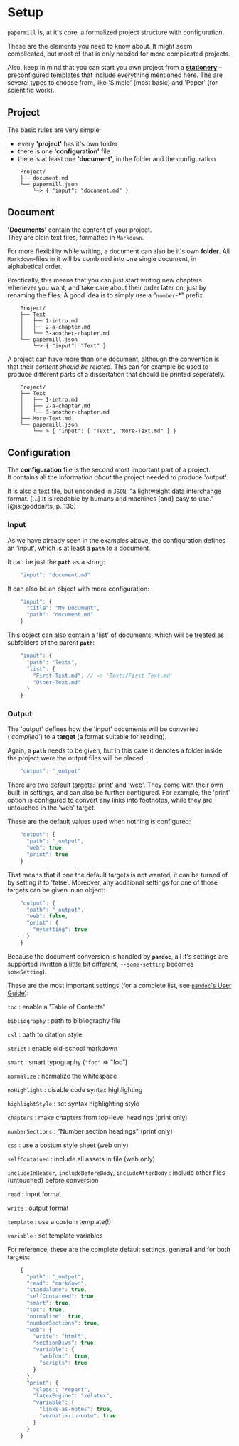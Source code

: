 # Setup

`papermill` is, at it's core, a formalized project structure with configuration.

These are the elements you need to know about. It might seem complicated, but most of that is only needed for more complicated projects.

Also, keep in mind that you can start you own project from a [**stationery**](https://github.com/papermill/stationery) 
– preconfigured templates that include everything mentioned here. The are several types to choose from, like 'Simple' (most basic) and 'Paper' (for scientific work).


## Project

The basic rules are very simple:

* every **'project'** has it's own folder
* there is one **'configuration'** file
* there is at least one **'document'**, in the folder and the configuration

```
    Project/
    ├── document.md
    └── papermill.json
        └─> { "input": "document.md" }
```


## Document

**'Documents'** contain the content of your project. \
They are plain text files, formatted in `Markdown`. 

For more flexibility while writing, a document can also be it's own **folder**. 
All `Markdown`-files in it will be combined
into one single document, in alphabetical order.

Practically, this means that you can just start writing new chapters whenever you want, and take care about their order later on, just by renaming the files. A good idea is to simply use a "`number`-*" prefix.

```
    Project/
    ├── Text
    │   ├── 1-intro.md
    │   ├── 2-a-chapter.md
    │   └── 3-another-chapter.md
    └── papermill.json
        └─> { "input": "Text" }
```

A project can have more than one document, although the convention is that their *content should be related*. 
This can for example be used to produce different parts of a dissertation that should be printed seperately.

```
    Project/
    ├── Text
    │   ├── 1-intro.md
    │   ├── 2-a-chapter.md
    │   └── 3-another-chapter.md
    ├── More-Text.md
    └── papermill.json
        └── > { "input": [ "Text", "More-Text.md" ] }
```

## Configuration

The **configuration** file is the second most important part of a project. \
It contains all the information *about* the project needed to produce 'output'.

It is also a text file, but enconded in [`JSON`](http://www.JSON.org/), 
"a lightweight data interchange format. […] It is readable by humans and machines [and] easy to use." [@js:goodparts, p. 136]

<!-- Most of the properties are self explanatory, so the rest of this chapter is optional reading, meaning it should be consulted when needed.  -->

### Input

As we have already seen in the examples above, the configuration defines an 'input', which is at least a **`path`** to a document.

It can be just the **`path`** as a string:

```js
    "input": "document.md"
```

It can also be an object with more configuration:

```js
    "input": {
      "title": "My Document",
      "path": "document.md"
    }
```

This object can also contain a 'list' of documents, which will be treated as subfolders of the parent **`path`**:

```js
    "input": {
      "path": "Texts",
      "list": {
        "First-Text.md", // => 'Texts/First-Text.md'
        "Other-Text.md"
      }
    }
```


### Output

The 'output' defines how the 'input' documents will be converted (*'compiled'*) to a **target** (a format suitable for reading).

Again, a **`path`** needs to be given, but in this case it denotes a folder inside the project were the output files will be placed.


```js
    "output": "_output"
```

There are two default targets: 'print' and 'web'.
They come with their own built-in settings, and can also be further configured. 
For example, the 'print' option is configured to convert any links into footnotes, while they are untouched in the 'web' target.

These are the default values used when nothing is configured:

```js
    "output": {
      "path": "_output",
      "web": true,
      "print": true
    }
```

That means that if one the default targets is not wanted, it can be turned of by setting it to 'false'. 
Moreover, any additional settings for one of those targets can be given in an object:

```js
    "output": {
      "path": "_output",
      "web": false,
      "print": {
        "mysetting": true
      }
    }
```

Because the document conversion is handled by **`pandoc`**, all it's settings are supported (written a little bit different, `--some-setting` becomes `someSetting`). 

These are the most important settings (for a complete list, see [`pandoc`'s User Guide]()): 

`toc`
:   enable a 'Table of Contents'

`bibliography`
:   path to bibliography file

`csl`
:   path to citation style

`strict`
:   enable old-school markdown

`smart`
:   smart typography (`"foo"` => “foo”)

`normalize`
:   normalize the whitespace

`noHighlight`
:   disable code syntax highlighting

`highlightStyle`
:   set syntax highlighting style

`chapters`
:   make chapters from top-level headings (print only)

`numberSections`
:   "Number section headings" (print only)

`css`
:   use a costum style sheet (web only)

`selfContained`
:   include all assets in file (web only)

`includeInHeader`, `includeBeforeBody`, `includeAfterBody`
:   include other files (untouched) before conversion

`read`
:   input format

`write`
:   output format

`template`
:   use a costum template(!)

`variable`
:   set template variables

For reference, these are the complete default settings, generall and for both targets: 

```js
    {
      "path": "_output",
      "read": "markdown",
      "standalone": true,
      "selfContained": true,
      "smart": true,
      "toc": true,
      "normalize": true,
      "numberSections": true,
      "web": {
        "write": "html5",
        "sectionDivs": true,
        "variable": {
          "webfont": true,
          "scripts": true
        }
      },
      "print": {
        "class": "report",
        "latexEngine": "xelatex",
        "variable": {
          "links-as-notes": true,
          "verbatim-in-note": true
        }
      }
    }
```